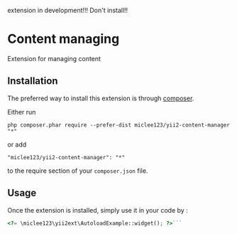 extension in development!!! Don't install!!

Content managing
====
Extension for managing content

Installation
------------

The preferred way to install this extension is through [composer](http://getcomposer.org/download/).

Either run

```
php composer.phar require --prefer-dist miclee123/yii2-content-manager "*"
```

or add

```
"miclee123/yii2-content-manager": "*"
```

to the require section of your `composer.json` file.


Usage
-----

Once the extension is installed, simply use it in your code by  :

```php
<?= \miclee123\yii2ext\AutoloadExample::widget(); ?>```